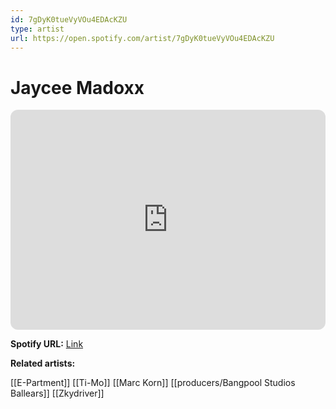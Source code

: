 ```yaml
---
id: 7gDyK0tueVyVOu4EDAcKZU
type: artist
url: https://open.spotify.com/artist/7gDyK0tueVyVOu4EDAcKZU
---
```

# Jaycee Madoxx

<iframe style="border-radius:12px" src="https://open.spotify.com/embed/artist/7gDyK0tueVyVOu4EDAcKZU" width="100%" height="352" frameBorder="0" allowfullscreen="" allow="autoplay; clipboard-write; encrypted-media; fullscreen; picture-in-picture" loading="lazy"></iframe>

**Spotify URL:** [Link](https://open.spotify.com/artist/7gDyK0tueVyVOu4EDAcKZU)

**Related artists:**

[[E-Partment]]
[[Ti-Mo]]
[[Marc Korn]]
[[producers/Bangpool Studios Ballears]]
[[Zkydriver]]
